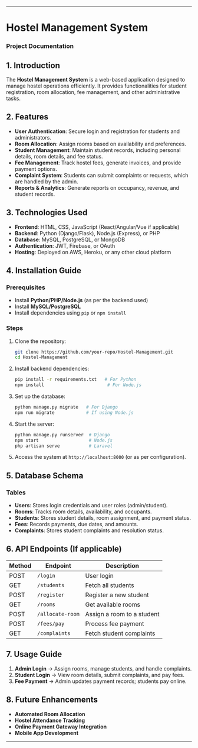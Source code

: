   

---

# **Hostel Management System**  
### **Project Documentation**  

## **1. Introduction**  
The **Hostel Management System** is a web-based application designed to manage hostel operations efficiently. It provides functionalities for student registration, room allocation, fee management, and other administrative tasks.  

## **2. Features**  
- **User Authentication**: Secure login and registration for students and administrators.  
- **Room Allocation**: Assign rooms based on availability and preferences.  
- **Student Management**: Maintain student records, including personal details, room details, and fee status.  
- **Fee Management**: Track hostel fees, generate invoices, and provide payment options.  
- **Complaint System**: Students can submit complaints or requests, which are handled by the admin.  
- **Reports & Analytics**: Generate reports on occupancy, revenue, and student records.  

## **3. Technologies Used**  
- **Frontend**: HTML, CSS, JavaScript (React/Angular/Vue if applicable)  
- **Backend**: Python (Django/Flask), Node.js (Express), or PHP  
- **Database**: MySQL, PostgreSQL, or MongoDB  
- **Authentication**: JWT, Firebase, or OAuth  
- **Hosting**: Deployed on AWS, Heroku, or any other cloud platform  

## **4. Installation Guide**  
### **Prerequisites**  
- Install **Python/PHP/Node.js** (as per the backend used)  
- Install **MySQL/PostgreSQL**  
- Install dependencies using `pip` or `npm install`  

### **Steps**  
1. Clone the repository:  
   ```sh
   git clone https://github.com/your-repo/Hostel-Management.git
   cd Hostel-Management
   ```  
2. Install backend dependencies:  
   ```sh
   pip install -r requirements.txt   # For Python  
   npm install                        # For Node.js  
   ```  
3. Set up the database:  
   ```sh
   python manage.py migrate   # For Django  
   npm run migrate            # If using Node.js  
   ```  
4. Start the server:  
   ```sh
   python manage.py runserver  # Django  
   npm start                   # Node.js  
   php artisan serve           # Laravel  
   ```  
5. Access the system at `http://localhost:8000` (or as per configuration).  

## **5. Database Schema**  
### **Tables**  
- **Users**: Stores login credentials and user roles (admin/student).  
- **Rooms**: Tracks room details, availability, and occupants.  
- **Students**: Stores student details, room assignment, and payment status.  
- **Fees**: Records payments, due dates, and amounts.  
- **Complaints**: Stores student complaints and resolution status.  

## **6. API Endpoints (If applicable)**  
| Method  | Endpoint           | Description                   |
|---------|-------------------|-------------------------------|
| POST    | `/login`           | User login                   |
| GET     | `/students`        | Fetch all students           |
| POST    | `/register`        | Register a new student       |
| GET     | `/rooms`           | Get available rooms          |
| POST    | `/allocate-room`   | Assign a room to a student   |
| POST    | `/fees/pay`        | Process fee payment          |
| GET     | `/complaints`      | Fetch student complaints     |

## **7. Usage Guide**  
1. **Admin Login** → Assign rooms, manage students, and handle complaints.  
2. **Student Login** → View room details, submit complaints, and pay fees.  
3. **Fee Payment** → Admin updates payment records; students pay online.  

## **8. Future Enhancements**  
- **Automated Room Allocation**  
- **Hostel Attendance Tracking**  
- **Online Payment Gateway Integration**  
- **Mobile App Development**  

---

